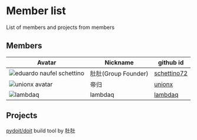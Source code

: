 # Member list
List of members and projects from members

## Members

Avatar | Nickname | github id
------------ | ------------- | -------------
![eduardo naufel schettino](https://avatars0.githubusercontent.com/u/138474?v=3&s=48)|肚肚(Group Founder)|[schettino72](https://github.com/schettino72)
![unionx avatar](https://avatars2.githubusercontent.com/u/802884?v=3&s=48)|帝归|[unionx](https://github.com/unionx)
![lambdaq](https://avatars2.githubusercontent.com/u/987524?v=3&s=48)|lambdaq|[lambdaq](https://github.com/lambdaq)

## Projects

[pydoit/doit](https://github.com/pydoit/doit)
build tool by 肚肚
